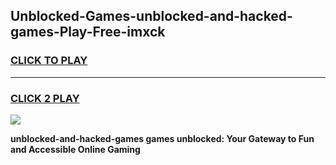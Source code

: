 
## Unblocked-Games-unblocked-and-hacked-games-Play-Free-imxck
<h3>
<a href="https://premium76.site?title=unblocked-and-hacked-games&ref=19M">CLICK TO PLAY</a></h3>
<hr>

<h3>
<a href="https://premium76.site?title=unblocked-and-hacked-games&ref=19M">CLICK 2 PLAY</a>
  
</h3>

<a href="https://premium76.site?title=unblocked-and-hacked-games&ref=19M"><img src="https://clearcache.store/games.png"></a>


**unblocked-and-hacked-games games unblocked: Your Gateway to Fun and Accessible Online Gaming**
